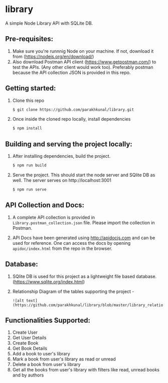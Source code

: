 # library
A simple Node Library API with SQLite DB.

## Pre-requisites:
1.  Make sure you're runnnig Node on your machine. If not, download it from (https://nodejs.org/en/download/)
2.  Also download Postman API client (https://www.getpostman.com/) to test the APIs. (Any other client would work too). Preferably postman because the API collection JSON is provided in this repo.

## Getting started:

1.  Clone this repo

    ```sh
    $ git clone https://github.com/parakhkunal/library.git
    ```

2.  Once inside the cloned repo locally, install dependencies

    ```sh
    $ npm install
    ```

## Building and serving the project locally:

1.  After installing dependencies, build the project.

    ```sh
    $ npm run build
    ```

2.  Serve the project. This should start the node server and SQlite DB as well. The server serves on http://localhost:3001

    ```sh
    $ npm run serve
    ```

## API Collection and Docs:

1.  A complete API collection is provided in `Library.postman_collection.json` file. Please import the collection in Postman.

2.  API Docs have been generated using http://apidocjs.com and can be used for reference. One can access the docs by opening `apidoc/index.html` from the repo in the browser.


## Database:

1.  SQlite DB is used for this project as a lightweight file based database. (https://www.sqlite.org/index.html)

2.  Relationship Diagram of the tables supporting the project -
    
        ![alt text](https://github.com/parakhkunal/library/blob/master/library_relationship_diagram.png)
      

## Functionalities Supported:

1.  Create User
2.  Get User Details
3.  Create Book
4.  Get Book Details
5.  Add a book to user's library
6.  Mark a book from user's library as read or unread
7.  Delete a book from user's library
8.  Get all the books from user's library with filters like read, unread books and by authors

